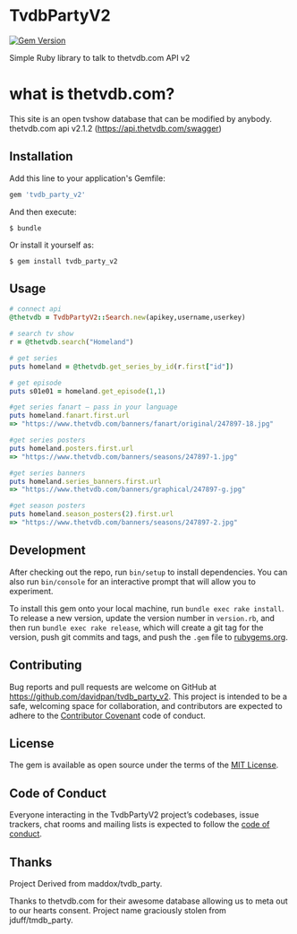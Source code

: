 # TvdbPartyV2

[![Gem Version](https://badge.fury.io/rb/tvdb_party_v2.svg)](https://badge.fury.io/rb/tvdb_party_v2)

Simple Ruby library to talk to thetvdb.com API v2

# what is thetvdb.com?

This site is an open tvshow database that can be modified by anybody.
thetvdb.com api v2.1.2 (https://api.thetvdb.com/swagger)

## Installation

Add this line to your application's Gemfile:

```ruby
gem 'tvdb_party_v2'
```

And then execute:

    $ bundle

Or install it yourself as:

    $ gem install tvdb_party_v2

## Usage


```ruby
# connect api
@thetvdb = TvdbPartyV2::Search.new(apikey,username,userkey)

# search tv show
r = @thetvdb.search("Homeland")

# get series
puts homeland = @thetvdb.get_series_by_id(r.first["id"])

# get episode
puts s01e01 = homeland.get_episode(1,1)

#get series fanart – pass in your language
puts homeland.fanart.first.url
=> "https://www.thetvdb.com/banners/fanart/original/247897-18.jpg"

#get series posters
puts homeland.posters.first.url
=> "https://www.thetvdb.com/banners/seasons/247897-1.jpg"

#get series banners
puts homeland.series_banners.first.url
=> "https://www.thetvdb.com/banners/graphical/247897-g.jpg"

#get season posters
puts homeland.season_posters(2).first.url
=> "https://www.thetvdb.com/banners/seasons/247897-2.jpg"

```

## Development

After checking out the repo, run `bin/setup` to install dependencies. You can also run `bin/console` for an interactive prompt that will allow you to experiment.

To install this gem onto your local machine, run `bundle exec rake install`. To release a new version, update the version number in `version.rb`, and then run `bundle exec rake release`, which will create a git tag for the version, push git commits and tags, and push the `.gem` file to [rubygems.org](https://rubygems.org).

## Contributing

Bug reports and pull requests are welcome on GitHub at https://github.com/davidpan/tvdb_party_v2. This project is intended to be a safe, welcoming space for collaboration, and contributors are expected to adhere to the [Contributor Covenant](http://contributor-covenant.org) code of conduct.

## License

The gem is available as open source under the terms of the [MIT License](https://opensource.org/licenses/MIT).

## Code of Conduct

Everyone interacting in the TvdbPartyV2 project’s codebases, issue trackers, chat rooms and mailing lists is expected to follow the [code of conduct](https://github.com/[USERNAME]/tvdb_party_v2/blob/master/CODE_OF_CONDUCT.md).

## Thanks

Project Derived from maddox/tvdb_party.

Thanks to thetvdb.com for their awesome database allowing us to meta out to our hearts consent.
Project name graciously stolen from jduff/tmdb_party.
